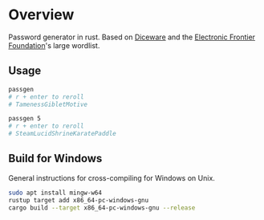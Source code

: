 # Overview

Password generator in rust. Based on [Diceware](https://diceware.dmuth.org/) and the [Electronic Frontier Foundation](https://eff.org)'s large wordlist. 

## Usage
```sh
passgen
# r + enter to reroll
# TamenessGibletMotive
```

```sh
passgen 5 
# r + enter to reroll
# SteamLucidShrineKaratePaddle
```

## Build for Windows
General instructions for cross-compiling for Windows on Unix.
```sh
sudo apt install mingw-w64 
rustup target add x86_64-pc-windows-gnu
cargo build --target x86_64-pc-windows-gnu --release
```